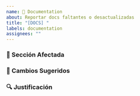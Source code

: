```yaml
---
name: 📖 Documentation
about: Reportar docs faltantes o desactualizadas
title: "[DOCS] "
labels: documentation
assignees: ""
---
```


### 📌 Sección Afectada

<!-- ¿Qué parte de la documentación necesita cambios? -->

### 📝 Cambios Sugeridos

<!-- Describe qué debe corregirse/añadirse -->

### 🔍 Justificación

<!-- ¿Por qué es importante este cambio? -->
